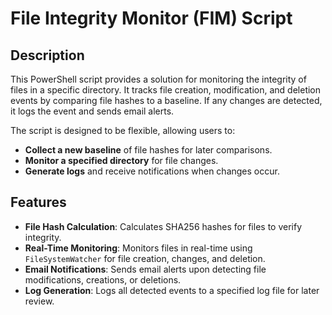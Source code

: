 # File Integrity Monitor (FIM) Script

## Description
This PowerShell script provides a solution for monitoring the integrity of files in a specific directory. It tracks file creation, modification, and deletion events by comparing file hashes to a baseline. If any changes are detected, it logs the event and sends email alerts.

The script is designed to be flexible, allowing users to:

- **Collect a new baseline** of file hashes for later comparisons.
- **Monitor a specified directory** for file changes.
- **Generate logs** and receive notifications when changes occur.

## Features

- **File Hash Calculation**: Calculates SHA256 hashes for files to verify integrity.
- **Real-Time Monitoring**: Monitors files in real-time using `FileSystemWatcher` for file creation, changes, and deletion.
- **Email Notifications**: Sends email alerts upon detecting file modifications, creations, or deletions.
- **Log Generation**: Logs all detected events to a specified log file for later review.
